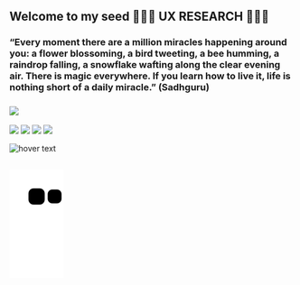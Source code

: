 ## Welcome to my seed 🌱🌱🌱 UX RESEARCH 🌱🌱🌱
                 
 <div>
  <div> 
  
  ### “Every moment there are a million miracles happening around you: a flower blossoming, a bird tweeting, a bee humming, a raindrop falling, a snowflake wafting along the clear evening air. There is magic everywhere. If you learn how to live it, life is nothing short of a daily miracle.” (Sadhguru)
  ##### 
     
  <a href="https://github.com/marapassos">
  <img height="180em" src="https://github-readme-stats.vercel.app/api/top-langs/?username=maraneane&layout=compact&langs_count=7&theme=dracula"/>
      <p>
  <a href="https://instagram.com/nanepassos_" target="_blank"><img src="https://img.shields.io/badge/-Instagram-%23E4405F?style=for-the-badge&logo=instagram&logoColor=white"      target="_blank"></a>
 	<a href = "mailto:mara.passos@popcode.com"><img src="https://img.shields.io/badge/-Gmail-%23333?style=for-the-badge&logo=gmail&logoColor=white" target="_blank"></a>
  <a href="https://www.linkedin.com/in/maraneane/" target="_blank"><img src="https://img.shields.io/badge/-LinkedIn-%230077B5?style=for-the-badge&logo=linkedin&logoColor=white" target="_blank"></a>
  <a href="https://www.twitter.com/nanesteps" target="_blank"><img src="https://img.shields.io/badge/Twitter-1DA1F2?style=for-the-badge&logo=twitter&logoColor=white" target="_blank"></a>
    
  <p>
  <img src="https://user-images.githubusercontent.com/94059932/143930448-760878a1-9c34-40a7-ac88-0278fbf25d27.png" width="600" title="hover text">
  </p>
 
    
 ##
  
  <div> 
 
  ![Snake animation](https://github.com/rafaballerini/rafaballerini/blob/output/github-contribution-grid-snake.svg)
 
</div>
